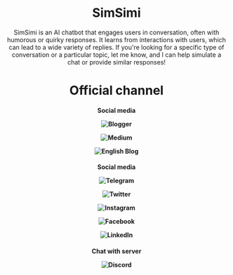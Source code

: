 <h1 align="center">SimSimi</h1>

<p align="center">SimSimi is an AI chatbot that engages users in conversation, often with humorous or quirky responses. It learns from interactions with users, which can lead to a wide variety of replies. If you're looking for a specific type of conversation or a particular topic, let me know, and I can help simulate a chat or provide similar responses!
  
<h1 align="center">Official channel
<h4 align="center">Social media

![Blogger](https://img.shields.io/badge/Official%20blog%20SimSimi%20-%20on%20Blogger-%23FF5722?style=flat&logo=Blogger&logoColor=%23FFFFFF)

![Medium](https://img.shields.io/badge/Official%20blog%20SimSimi%20-%20on%20Naver%20Blog-%2303C75A?style=flat&logo=Naver&logoColor=%23FFFFFF)

![English Blog](https://img.shields.io/badge/Official%20blog%20SimSimi%20-%20on%20Medium-white?style=flat&logo=Medium&logoColor=%23FFFFFF)
<h4 align="center">Social media

![Telegram](https://img.shields.io/badge/Official%20channel%20SimSimi%20-%20on%20Telegram-%230088CC?style=flat&logo=Telegram&logoColor=%23FFFFFF) 

![Twitter](https://img.shields.io/badge/Official%20channel%20SimSimi%20-%20on%20Twitter-%231D9BF0?style=flat&logo=X)

![Instagram](https://img.shields.io/badge/Official%20channel%20SimSimi%20-%20on%20Instagram-%231D9BF0?style=flat&logo=Instagram&logoColor=%23FFFFFF&color=%23DD2A7B)

![Facebook](https://img.shields.io/badge/Official%20channel%20SimSimi%20-%20on%20Facebook-%230866FF?style=flat&logo=Facebook&logoColor=%23FFFFFF)

![LinkedIn](https://img.shields.io/badge/Official%20channel%20SimSimi%20-%20on%20LinkedIn-%230077B5?style=flat&logo=LinkedIn&logoColor=%23FFFFFF)
<h4 align="center">Chat with server

![Discord](https://img.shields.io/discord/1019087711732256808?style=flat&logo=Discord&logoColor=%23FFFFFF&color=%235865F2)
